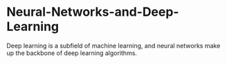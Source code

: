 # Neural-Networks-and-Deep-Learning
Deep learning is a subfield of machine learning, and neural networks make up the backbone of deep learning algorithms.
